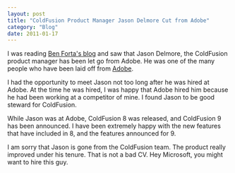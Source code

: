 ```yaml
---
layout: post
title: "ColdFusion Product Manager Jason Delmore Cut from Adobe"
category: "Blog"
date: 2011-01-17
---
```



I was reading [Ben Forta's blog](http://www.forta.com/blog/index.cfm/2008/12/4/The-Changing-ColdFusion-Team) and saw that Jason Delmore, the ColdFusion product manager has been let go from Adobe. He was one of the many people who have been laid off from [Adobe](http://www.adobe.com).

I had the opportunity to meet Jason not too long after he was hired at Adobe. At the time he was hired, I was happy that Adobe hired him because he had been working at a competitor of mine. I found Jason to be good steward for ColdFusion.

While Jason was at Adobe, ColdFusion 8 was released, and ColdFusion 9 has been announced. I have been extremely happy with the new features that have included in 8, and the features announced for 9.

I am sorry that Jason is gone from the ColdFusion team. The product really improved under his tenure. That is not a bad CV. Hey Microsoft, you might want to hire this guy.